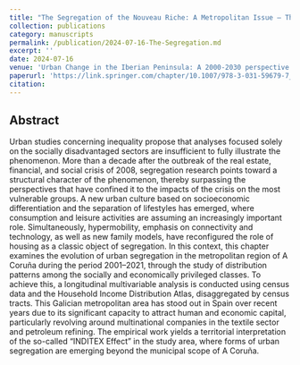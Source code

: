 ```yaml
---
title: "The Segregation of the Nouveau Riche: A Metropolitan Issue — The Case of A Coruña"
collection: publications
category: manuscripts
permalink: /publication/2024-07-16-The-Segregation.md
excerpt: ''
date: 2024-07-16
venue: 'Urban Change in the Iberian Peninsula: A 2000-2030 perspective'
paperurl: 'https://link.springer.com/chapter/10.1007/978-3-031-59679-7_8'
citation: 
---
```


## Abstract

Urban studies concerning inequality propose that analyses focused solely on the socially disadvantaged sectors are insufficient to fully illustrate the phenomenon. More than a decade after the outbreak of the real estate, financial, and social crisis of 2008, segregation research points toward a structural character of the phenomenon, thereby surpassing the perspectives that have confined it to the impacts of the crisis on the most vulnerable groups. A new urban culture based on socioeconomic differentiation and the separation of lifestyles has emerged, where consumption and leisure activities are assuming an increasingly important role. Simultaneously, hypermobility, emphasis on connectivity and technology, as well as new family models, have reconfigured the role of housing as a classic object of segregation. In this context, this chapter examines the evolution of urban segregation in the metropolitan region of A Coruña during the period 2001–2021, through the study of distribution patterns among the socially and economically privileged classes. To achieve this, a longitudinal multivariable analysis is conducted using census data and the Household Income Distribution Atlas, disaggregated by census tracts. This Galician metropolitan area has stood out in Spain over recent years due to its significant capacity to attract human and economic capital, particularly revolving around multinational companies in the textile sector and petroleum refining. The empirical work yields a territorial interpretation of the so-called “INDITEX Effect” in the study area, where forms of urban segregation are emerging beyond the municipal scope of A Coruña.
